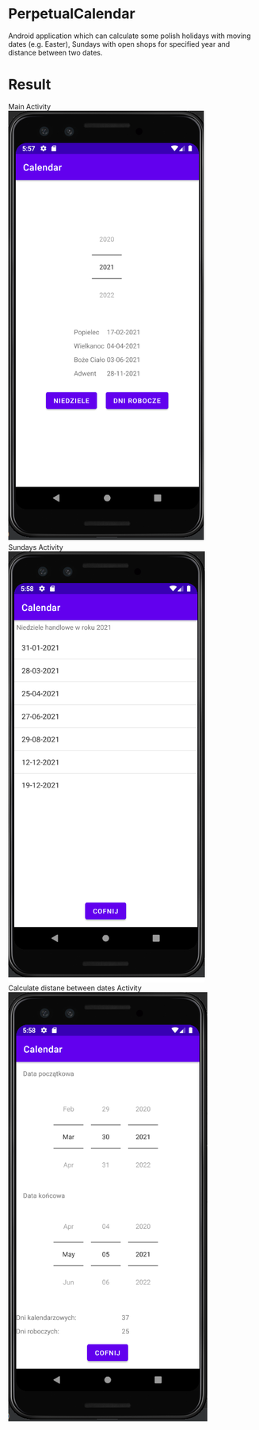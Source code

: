 # PerpetualCalendar
Android application which can calculate some polish holidays with moving dates (e.g. Easter), Sundays with open shops for specified year and distance between two dates.
# Result
Main Activity <br />
![alt text](https://github.com/marmir99/PerpetualCalendar/blob/main/phone1.png) <br />
Sundays Activity <br />
![alt text](https://github.com/marmir99/PerpetualCalendar/blob/main/phone2.png) <br />
Calculate distane between dates Activity <br />
![alt text](https://github.com/marmir99/PerpetualCalendar/blob/main/phone3.png)
